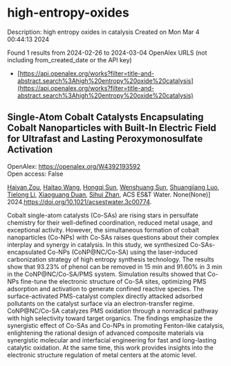 # high-entropy-oxides
Description: high entropy oxides in catalysis
Created on Mon Mar  4 00:44:13 2024

Found 1 results from 2024-02-26 to 2024-03-04
OpenAlex URLS (not including from_created_date or the API key)
- [https://api.openalex.org/works?filter=title-and-abstract.search%3Ahigh%20entropy%20oxide%20catalysis](https://api.openalex.org/works?filter=title-and-abstract.search%3Ahigh%20entropy%20oxide%20catalysis)

## Single-Atom Cobalt Catalysts Encapsulating Cobalt Nanoparticles with Built-In Electric Field for Ultrafast and Lasting Peroxymonosulfate Activation   

OpenAlex: https://openalex.org/W4392193592    
Open access: False
    
[Haiyan Zou](https://openalex.org/A5035418134), [Haitao Wang](https://openalex.org/A5042900358), [Hongqi Sun](https://openalex.org/A5089558604), [Wenshuang Sun](https://openalex.org/A5032974223), [Shuangjiang Luo](https://openalex.org/A5079948079), [Tielong Li](https://openalex.org/A5044538484), [Xiaoguang Duan](https://openalex.org/A5006059700), [Sihui Zhan](https://openalex.org/A5029732718), ACS ES&T Water. None(None)] 2024.https://doi.org/10.1021/acsestwater.3c00774.
    
Cobalt single-atom catalysts (Co-SAs) are rising stars in persulfate chemistry for their well-defined coordination, reduced metal usage, and exceptional activity. However, the simultaneous formation of cobalt nanoparticles (Co-NPs) with Co-SAs raises questions about their complex interplay and synergy in catalysis. In this study, we synthesized Co-SAs-encapsulated Co-NPs (CoNP@NC/Co-SA) using the laser-induced carbonization strategy of high entropy synthesis technology. The results show that 93.23% of phenol can be removed in 15 min and 91.60% in 3 min in the CoNP@NC/Co-SA/PMS system. Simulation results showed that Co-NPs fine-tune the electronic structure of Co-SA sites, optimizing PMS adsorption and activation to generate confined reactive species. The surface-activated PMS-catalyst complex directly attacked adsorbed pollutants on the catalyst surface via an electron-transfer regime. CoNP@NC/Co-SA catalyzes PMS oxidation through a nonradical pathway with high selectivity toward target organics. The findings emphasize the synergistic effect of Co-SAs and Co-NPs in promoting Fenton-like catalysis, enlightening the rational design of advanced composite materials via synergistic molecular and interfacial engineering for fast and long-lasting catalytic oxidation. At the same time, this work provides insights into the electronic structure regulation of metal centers at the atomic level.    

    
